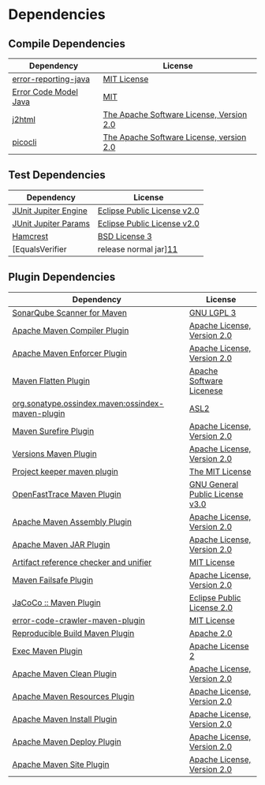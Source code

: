 <!-- @formatter:off -->
# Dependencies

## Compile Dependencies

| Dependency                 | License                                       |
| -------------------------- | --------------------------------------------- |
| [error-reporting-java][0]  | [MIT License][1]                              |
| [Error Code Model Java][2] | [MIT][3]                                      |
| [j2html][4]                | [The Apache Software License, Version 2.0][5] |
| [picocli][6]               | [The Apache Software License, version 2.0][5] |

## Test Dependencies

| Dependency                                | License                           |
| ----------------------------------------- | --------------------------------- |
| [JUnit Jupiter Engine][7]                 | [Eclipse Public License v2.0][8]  |
| [JUnit Jupiter Params][7]                 | [Eclipse Public License v2.0][8]  |
| [Hamcrest][9]                             | [BSD License 3][10]               |
| [EqualsVerifier | release normal jar][11] | [Apache License, Version 2.0][12] |

## Plugin Dependencies

| Dependency                                              | License                               |
| ------------------------------------------------------- | ------------------------------------- |
| [SonarQube Scanner for Maven][13]                       | [GNU LGPL 3][14]                      |
| [Apache Maven Compiler Plugin][15]                      | [Apache License, Version 2.0][12]     |
| [Apache Maven Enforcer Plugin][16]                      | [Apache License, Version 2.0][12]     |
| [Maven Flatten Plugin][17]                              | [Apache Software Licenese][12]        |
| [org.sonatype.ossindex.maven:ossindex-maven-plugin][18] | [ASL2][5]                             |
| [Maven Surefire Plugin][19]                             | [Apache License, Version 2.0][12]     |
| [Versions Maven Plugin][20]                             | [Apache License, Version 2.0][12]     |
| [Project keeper maven plugin][21]                       | [The MIT License][22]                 |
| [OpenFastTrace Maven Plugin][23]                        | [GNU General Public License v3.0][24] |
| [Apache Maven Assembly Plugin][25]                      | [Apache License, Version 2.0][12]     |
| [Apache Maven JAR Plugin][26]                           | [Apache License, Version 2.0][12]     |
| [Artifact reference checker and unifier][27]            | [MIT License][28]                     |
| [Maven Failsafe Plugin][29]                             | [Apache License, Version 2.0][12]     |
| [JaCoCo :: Maven Plugin][30]                            | [Eclipse Public License 2.0][31]      |
| [error-code-crawler-maven-plugin][32]                   | [MIT License][33]                     |
| [Reproducible Build Maven Plugin][34]                   | [Apache 2.0][5]                       |
| [Exec Maven Plugin][35]                                 | [Apache License 2][5]                 |
| [Apache Maven Clean Plugin][36]                         | [Apache License, Version 2.0][12]     |
| [Apache Maven Resources Plugin][37]                     | [Apache License, Version 2.0][12]     |
| [Apache Maven Install Plugin][38]                       | [Apache License, Version 2.0][12]     |
| [Apache Maven Deploy Plugin][39]                        | [Apache License, Version 2.0][12]     |
| [Apache Maven Site Plugin][40]                          | [Apache License, Version 2.0][12]     |

[0]: https://github.com/exasol/error-reporting-java/
[1]: https://github.com/exasol/error-reporting-java/blob/main/LICENSE
[2]: https://github.com/exasol/error-code-model-java/
[3]: https://opensource.org/licenses/MIT
[4]: http://j2html.com
[5]: http://www.apache.org/licenses/LICENSE-2.0.txt
[6]: https://picocli.info
[7]: https://junit.org/junit5/
[8]: https://www.eclipse.org/legal/epl-v20.html
[9]: http://hamcrest.org/JavaHamcrest/
[10]: http://opensource.org/licenses/BSD-3-Clause
[11]: https://www.jqno.nl/equalsverifier
[12]: https://www.apache.org/licenses/LICENSE-2.0.txt
[13]: http://sonarsource.github.io/sonar-scanner-maven/
[14]: http://www.gnu.org/licenses/lgpl.txt
[15]: https://maven.apache.org/plugins/maven-compiler-plugin/
[16]: https://maven.apache.org/enforcer/maven-enforcer-plugin/
[17]: https://www.mojohaus.org/flatten-maven-plugin/
[18]: https://sonatype.github.io/ossindex-maven/maven-plugin/
[19]: https://maven.apache.org/surefire/maven-surefire-plugin/
[20]: https://www.mojohaus.org/versions/versions-maven-plugin/
[21]: https://github.com/exasol/project-keeper/
[22]: https://github.com/exasol/project-keeper/blob/main/LICENSE
[23]: https://github.com/itsallcode/openfasttrace-maven-plugin
[24]: https://www.gnu.org/licenses/gpl-3.0.html
[25]: https://maven.apache.org/plugins/maven-assembly-plugin/
[26]: https://maven.apache.org/plugins/maven-jar-plugin/
[27]: https://github.com/exasol/artifact-reference-checker-maven-plugin/
[28]: https://github.com/exasol/artifact-reference-checker-maven-plugin/blob/main/LICENSE
[29]: https://maven.apache.org/surefire/maven-failsafe-plugin/
[30]: https://www.jacoco.org/jacoco/trunk/doc/maven.html
[31]: https://www.eclipse.org/legal/epl-2.0/
[32]: https://github.com/exasol/error-code-crawler-maven-plugin/
[33]: https://github.com/exasol/error-code-crawler-maven-plugin/blob/main/LICENSE
[34]: http://zlika.github.io/reproducible-build-maven-plugin
[35]: http://www.mojohaus.org/exec-maven-plugin
[36]: https://maven.apache.org/plugins/maven-clean-plugin/
[37]: https://maven.apache.org/plugins/maven-resources-plugin/
[38]: https://maven.apache.org/plugins/maven-install-plugin/
[39]: https://maven.apache.org/plugins/maven-deploy-plugin/
[40]: https://maven.apache.org/plugins/maven-site-plugin/

